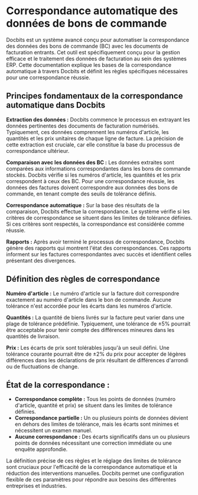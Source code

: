 # Correspondance automatique des données de bons de commande

Docbits est un système avancé conçu pour automatiser la correspondance des données des bons de commande (BC) avec les documents de facturation entrants. Cet outil est spécifiquement conçu pour la gestion efficace et le traitement des données de facturation au sein des systèmes ERP. Cette documentation explique les bases de la correspondance automatique à travers Docbits et définit les règles spécifiques nécessaires pour une correspondance réussie.

## **Principes fondamentaux de la correspondance automatique dans Docbits**

**Extraction des données :** Docbits commence le processus en extrayant les données pertinentes des documents de facturation numérisés. Typiquement, ces données comprennent les numéros d'article, les quantités et les prix unitaires de chaque ligne de facture. La précision de cette extraction est cruciale, car elle constitue la base du processus de correspondance ultérieur.

**Comparaison avec les données des BC :** Les données extraites sont comparées aux informations correspondantes dans les bons de commande stockés. Docbits vérifie si les numéros d'article, les quantités et les prix correspondent à ceux des BC. Pour une correspondance réussie, les données des factures doivent correspondre aux données des bons de commande, en tenant compte des seuils de tolérance définis.

**Correspondance automatique :** Sur la base des résultats de la comparaison, Docbits effectue la correspondance. Le système vérifie si les critères de correspondance se situent dans les limites de tolérance définies. Si ces critères sont respectés, la correspondance est considérée comme réussie.

**Rapports :** Après avoir terminé le processus de correspondance, Docbits génère des rapports qui montrent l'état des correspondances. Ces rapports informent sur les factures correspondantes avec succès et identifient celles présentant des divergences.

## **Définition des règles de correspondance**

**Numéro d'article :** Le numéro d'article sur la facture doit correspondre exactement au numéro d'article dans le bon de commande. Aucune tolérance n'est accordée pour les écarts dans les numéros d'article.

**Quantités :** La quantité de biens livrés sur la facture peut varier dans une plage de tolérance prédéfinie. Typiquement, une tolérance de ±5% pourrait être acceptable pour tenir compte des différences mineures dans les quantités de livraison.

**Prix :** Les écarts de prix sont tolérables jusqu'à un seuil défini. Une tolérance courante pourrait être de ±2% du prix pour accepter de légères différences dans les déclarations de prix résultant de différences d'arrondi ou de fluctuations de change.

## **État de la correspondance :**

* **Correspondance complète :** Tous les points de données (numéro d'article, quantité et prix) se situent dans les limites de tolérance définies.
* **Correspondance partielle :** Un ou plusieurs points de données dévient en dehors des limites de tolérance, mais les écarts sont minimes et nécessitent un examen manuel.
* **Aucune correspondance :** Des écarts significatifs dans un ou plusieurs points de données nécessitant une correction immédiate ou une enquête approfondie.

La définition précise de ces règles et le réglage des limites de tolérance sont cruciaux pour l'efficacité de la correspondance automatique et la réduction des interventions manuelles. Docbits permet une configuration flexible de ces paramètres pour répondre aux besoins des différentes entreprises et industries.
